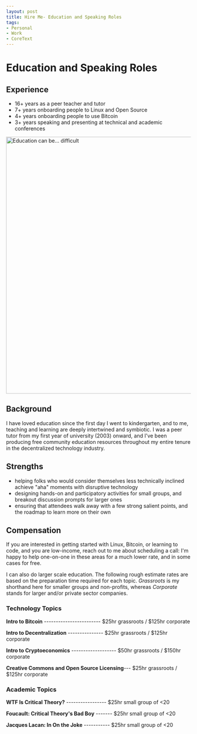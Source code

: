 ```yaml
---
layout: post
title: Hire Me- Education and Speaking Roles
tags:
- Personal
- Work
- CoreText
---
```


# Education and Speaking Roles

## Experience
* 16+ years as a peer teacher and tutor
* 7+ years onboarding people to Linux and Open Source
* 4+ years onboarding people to use Bitcoin
* 3+ years speaking and presenting at technical and academic conferences

<img src="{{ site.baseurl }}assets/imgs/1998864093_chroma.jpg" alt="Education can be... difficult" style="width:700px">

## Background
I have loved education since the first day I went to kindergarten, and to me, teaching and learning are deeply intertwined and symbiotic. I was a peer tutor from my first year of university (2003) onward, and I've been producing free community education resources throughout my entire tenure in the decentralized technology industry.

## Strengths
* helping folks who would consider themselves less technically inclined achieve "aha" moments with disruptive technology
* designing hands-on and participatory activities for small groups, and breakout discussion prompts for larger ones
* ensuring that attendees walk away with a few strong salient points, and the roadmap to learn more on their own

## Compensation
If you are interested in getting started with Linux, Bitcoin, or learning to code, and you are low-income, reach out to me about scheduling a call: I'm happy to help one-on-one in these areas for a much lower rate, and in some cases for free.


I can also do larger scale education. The following rough estimate rates are based on the preparation time required for each topic. *Grassroots* is my shorthand here for smaller groups and non-profits, whereas *Corporate* stands for larger and/or private sector companies.

### Technology Topics

**Intro to Bitcoin** ------------------------ $25hr grassroots / $125hr corporate

**Intro to Decentralization** --------------- $25hr grassroots / $125hr corporate


**Intro to Cryptoeconomics** ------------------- $50hr grassroots / $150hr corporate

**Creative Commons and Open Source Licensing**--- $25hr grassroots / $125hr corporate

### Academic Topics

**WTF Is Critical Theory?** ----------------- $25hr small group of <20

**Foucault: Critical Theory's Bad Boy** ------- $25hr small group of <20

**Jacques Lacan: In On the Joke** ----------- $25hr small group of <20


